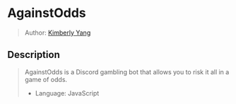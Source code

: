 # AgainstOdds
 > Author: [Kimberly Yang](https://github.com/kimberlytyang)

## Description
 > AgainstOdds is a Discord gambling bot that allows you to risk it all in a game of odds.
 > * Language: JavaScript
